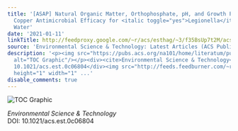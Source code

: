 ```yaml
---
title: '[ASAP] Natural Organic Matter, Orthophosphate, pH, and Growth Phase Can Limit
  Copper Antimicrobial Efficacy for <italic toggle="yes">Legionella</italic> in Drinking
  Water'
date: '2021-01-11'
linkTitle: http://feedproxy.google.com/~r/acs/esthag/~3/f35BsUp7t2M/acs.est.0c06804
source: 'Environmental Science & Technology: Latest Articles (ACS Publications)'
description: '<p><img src="https://pubs.acs.org/na101/home/literatum/publisher/achs/journals/content/esthag/0/esthag.ahead-of-print/acs.est.0c06804/20210111/images/medium/es0c06804_0008.gif"
  alt="TOC Graphic"/></p><div><cite>Environmental Science & Technology</cite></div><div>DOI:
  10.1021/acs.est.0c06804</div><img src="http://feeds.feedburner.com/~r/acs/esthag/~4/f35BsUp7t2M"
  height="1" width="1" ...'
disable_comments: true
---
```

<p><img src="https://pubs.acs.org/na101/home/literatum/publisher/achs/journals/content/esthag/0/esthag.ahead-of-print/acs.est.0c06804/20210111/images/medium/es0c06804_0008.gif" alt="TOC Graphic"/></p><div><cite>Environmental Science & Technology</cite></div><div>DOI: 10.1021/acs.est.0c06804</div><img src="http://feeds.feedburner.com/~r/acs/esthag/~4/f35BsUp7t2M" height="1" width="1" ...